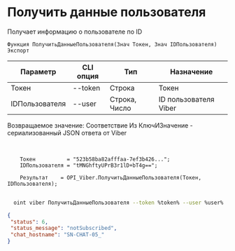 ﻿---
sidebar_position: 3
---

# Получить данные пользователя
 Получает информацию о пользователе по ID



`Функция ПолучитьДанныеПользователя(Знач Токен, Знач IDПользователя) Экспорт`

  | Параметр | CLI опция | Тип | Назначение |
  |-|-|-|-|
  | Токен | --token | Строка | Токен |
  | IDПользователя | --user | Строка, Число | ID пользователя Viber |

  
  Возвращаемое значение:   Соответствие Из КлючИЗначение - сериализованный JSON ответа от Viber

<br/>




```bsl title="Пример кода"
    Токен          = "523b58ba82afffaa-7ef3b426...";
    IDПользователя = "tMNGhftyUPrB3r1lD+bT4g==";

    Результат    = OPI_Viber.ПолучитьДанныеПользователя(Токен, IDПользователя);
```



```sh title="Пример команды CLI"
    
  oint viber ПолучитьДанныеПользователя --token %token% --user %user%

```

```json title="Результат"
{
 "status": 6,
 "status_message": "notSubscribed",
 "chat_hostname": "SN-CHAT-05_"
}
```
